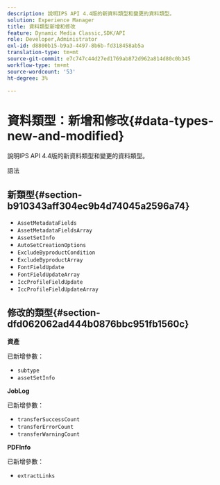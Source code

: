 ```yaml
---
description: 說明IPS API 4.4版的新資料類型和變更的資料類型。
solution: Experience Manager
title: 資料類型新增和修改
feature: Dynamic Media Classic,SDK/API
role: Developer,Administrator
exl-id: d8800b15-b9a3-4497-8b6b-fd318458ab5a
translation-type: tm+mt
source-git-commit: e7c747c44d27ed1769ab872d962a814d80c0b345
workflow-type: tm+mt
source-wordcount: '53'
ht-degree: 3%

---
```


# 資料類型：新增和修改{#data-types-new-and-modified}

說明IPS API 4.4版的新資料類型和變更的資料類型。

語法

## 新類型{#section-b910343aff304ec9b4d74045a2596a74}

* `AssetMetadataFields`
* `AssetMetadataFieldsArray`
* `AssetSetInfo`
* `AutoSetCreationOptions`
* `ExcludeByproductCondition`
* `ExcludeByproductArray`
* `FontFieldUpdate`
* `FontFieldUpdateArray`
* `IccProfileFieldUpdate`
* `IccProfileFieldUpdateArray`

## 修改的類型{#section-dfd062062ad444b0876bbc951fb1560c}

**資產**

已新增參數：

* `subtype`
* `assetSetInfo`

**JobLog**

已新增參數：

* `transferSuccessCount`
* `transferErrorCount`
* `transferWarningCount`

**PDFInfo**

已新增參數：

* `extractLinks`
